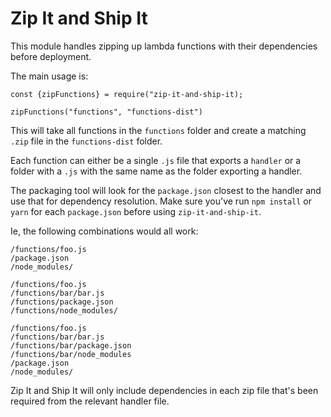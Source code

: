 # Zip It and Ship It

This module handles zipping up lambda functions with their dependencies before deployment.

The main usage is:

```
const {zipFunctions} = require("zip-it-and-ship-it);

zipFunctions("functions", "functions-dist")
```

This will take all functions in the `functions` folder and create a matching `.zip` file in the `functions-dist` folder.

Each function can either be a single `.js` file that exports a `handler` or a folder with a `.js` with the same name as the folder exporting a handler.

The packaging tool will look for the `package.json` closest to the handler and use that for dependency resolution. Make sure you've run `npm install` or `yarn` for each `package.json` before using `zip-it-and-ship-it`.

Ie, the following combinations would all work:

```
/functions/foo.js
/package.json
/node_modules/
```

```
/functions/foo.js
/functions/bar/bar.js
/functions/package.json
/functions/node_modules/
```

```
/functions/foo.js
/functions/bar/bar.js
/functions/bar/package.json
/functions/bar/node_modules
/package.json
/node_modules/
```

Zip It and Ship It will only include dependencies in each zip file that's been required from the relevant handler file.
